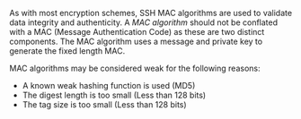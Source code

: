 As with most encryption schemes, SSH MAC algorithms are used to validate data integrity and authenticity. A *MAC algorithm* should not be conflated with a MAC (Message Authentication Code) as these are two distinct components. The MAC algorithm uses a message and private key to generate the fixed length MAC.

MAC algorithms may be considered weak for the following reasons:

- A known weak hashing function is used (MD5)
- The digest length is too small (Less than 128 bits)
- The tag size is too small (Less than 128 bits)
